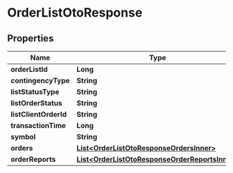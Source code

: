 

# OrderListOtoResponse


## Properties

| Name | Type | Description | Notes |
|------------ | ------------- | ------------- | -------------|
|**orderListId** | **Long** |  |  [optional] |
|**contingencyType** | **String** |  |  [optional] |
|**listStatusType** | **String** |  |  [optional] |
|**listOrderStatus** | **String** |  |  [optional] |
|**listClientOrderId** | **String** |  |  [optional] |
|**transactionTime** | **Long** |  |  [optional] |
|**symbol** | **String** |  |  [optional] |
|**orders** | [**List&lt;OrderListOtoResponseOrdersInner&gt;**](OrderListOtoResponseOrdersInner.md) |  |  [optional] |
|**orderReports** | [**List&lt;OrderListOtoResponseOrderReportsInner&gt;**](OrderListOtoResponseOrderReportsInner.md) |  |  [optional] |



